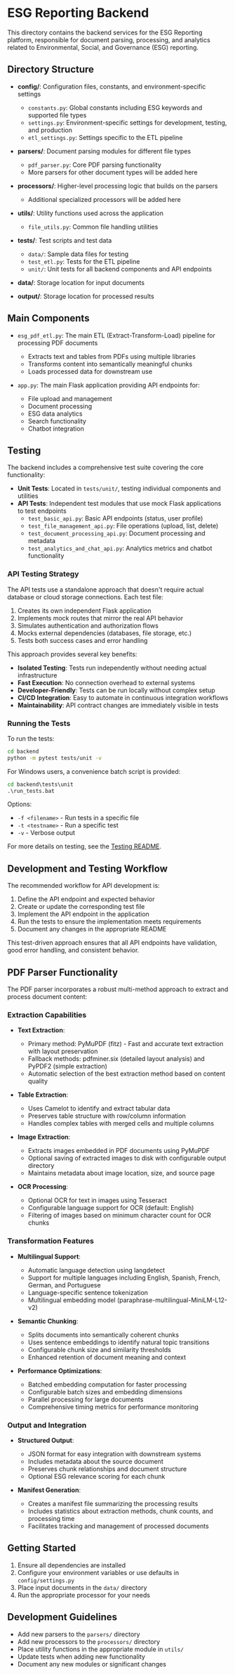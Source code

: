 # ESG Reporting Backend

This directory contains the backend services for the ESG Reporting platform, responsible for document parsing, processing, and analytics related to Environmental, Social, and Governance (ESG) reporting.

## Directory Structure

- **config/**: Configuration files, constants, and environment-specific settings
  - `constants.py`: Global constants including ESG keywords and supported file types
  - `settings.py`: Environment-specific settings for development, testing, and production
  - `etl_settings.py`: Settings specific to the ETL pipeline

- **parsers/**: Document parsing modules for different file types
  - `pdf_parser.py`: Core PDF parsing functionality
  - More parsers for other document types will be added here

- **processors/**: Higher-level processing logic that builds on the parsers
  - Additional specialized processors will be added here

- **utils/**: Utility functions used across the application
  - `file_utils.py`: Common file handling utilities

- **tests/**: Test scripts and test data
  - `data/`: Sample data files for testing
  - `test_etl.py`: Tests for the ETL pipeline
  - `unit/`: Unit tests for all backend components and API endpoints

- **data/**: Storage location for input documents
- **output/**: Storage location for processed results

## Main Components

- `esg_pdf_etl.py`: The main ETL (Extract-Transform-Load) pipeline for processing PDF documents
  - Extracts text and tables from PDFs using multiple libraries
  - Transforms content into semantically meaningful chunks
  - Loads processed data for downstream use

- `app.py`: The main Flask application providing API endpoints for:
  - File upload and management
  - Document processing
  - ESG data analytics
  - Search functionality
  - Chatbot integration

## Testing

The backend includes a comprehensive test suite covering the core functionality:

- **Unit Tests**: Located in `tests/unit/`, testing individual components and utilities
- **API Tests**: Independent test modules that use mock Flask applications to test endpoints
  - `test_basic_api.py`: Basic API endpoints (status, user profile)
  - `test_file_management_api.py`: File operations (upload, list, delete)
  - `test_document_processing_api.py`: Document processing and metadata
  - `test_analytics_and_chat_api.py`: Analytics metrics and chatbot functionality

### API Testing Strategy

The API tests use a standalone approach that doesn't require actual database or cloud storage connections. Each test file:

1. Creates its own independent Flask application
2. Implements mock routes that mirror the real API behavior
3. Simulates authentication and authorization flows
4. Mocks external dependencies (databases, file storage, etc.)
5. Tests both success cases and error handling

This approach provides several key benefits:

- **Isolated Testing**: Tests run independently without needing actual infrastructure
- **Fast Execution**: No connection overhead to external systems  
- **Developer-Friendly**: Tests can be run locally without complex setup
- **CI/CD Integration**: Easy to automate in continuous integration workflows
- **Maintainability**: API contract changes are immediately visible in tests

### Running the Tests

To run the tests:

```bash
cd backend
python -m pytest tests/unit -v
```

For Windows users, a convenience batch script is provided:

```cmd
cd backend\tests\unit
.\run_tests.bat
```

Options:
- `-f <filename>` - Run tests in a specific file
- `-t <testname>` - Run a specific test
- `-v` - Verbose output

For more details on testing, see the [Testing README](backend/tests/unit/README.md).

## Development and Testing Workflow

The recommended workflow for API development is:

1. Define the API endpoint and expected behavior
2. Create or update the corresponding test file
3. Implement the API endpoint in the application
4. Run the tests to ensure the implementation meets requirements
5. Document any changes in the appropriate README

This test-driven approach ensures that all API endpoints have validation, good error handling, and consistent behavior.

## PDF Parser Functionality

The PDF parser incorporates a robust multi-method approach to extract and process document content:

### Extraction Capabilities

- **Text Extraction**:
  - Primary method: PyMuPDF (fitz) - Fast and accurate text extraction with layout preservation
  - Fallback methods: pdfminer.six (detailed layout analysis) and PyPDF2 (simple extraction)
  - Automatic selection of the best extraction method based on content quality

- **Table Extraction**:
  - Uses Camelot to identify and extract tabular data
  - Preserves table structure with row/column information
  - Handles complex tables with merged cells and multiple columns

- **Image Extraction**:
  - Extracts images embedded in PDF documents using PyMuPDF
  - Optional saving of extracted images to disk with configurable output directory
  - Maintains metadata about image location, size, and source page

- **OCR Processing**:
  - Optional OCR for text in images using Tesseract
  - Configurable language support for OCR (default: English)
  - Filtering of images based on minimum character count for OCR chunks

### Transformation Features

- **Multilingual Support**:
  - Automatic language detection using langdetect
  - Support for multiple languages including English, Spanish, French, German, and Portuguese
  - Language-specific sentence tokenization
  - Multilingual embedding model (paraphrase-multilingual-MiniLM-L12-v2)

- **Semantic Chunking**:
  - Splits documents into semantically coherent chunks
  - Uses sentence embeddings to identify natural topic transitions
  - Configurable chunk size and similarity thresholds
  - Enhanced retention of document meaning and context

- **Performance Optimizations**:
  - Batched embedding computation for faster processing
  - Configurable batch sizes and embedding dimensions
  - Parallel processing for large documents
  - Comprehensive timing metrics for performance monitoring

### Output and Integration

- **Structured Output**:
  - JSON format for easy integration with downstream systems
  - Includes metadata about the source document
  - Preserves chunk relationships and document structure
  - Optional ESG relevance scoring for each chunk

- **Manifest Generation**:
  - Creates a manifest file summarizing the processing results
  - Includes statistics about extraction methods, chunk counts, and processing time
  - Facilitates tracking and management of processed documents

## Getting Started

1. Ensure all dependencies are installed
2. Configure your environment variables or use defaults in `config/settings.py`
3. Place input documents in the `data/` directory
4. Run the appropriate processor for your needs

## Development Guidelines

- Add new parsers to the `parsers/` directory
- Add new processors to the `processors/` directory
- Place utility functions in the appropriate module in `utils/`
- Update tests when adding new functionality
- Document any new modules or significant changes

